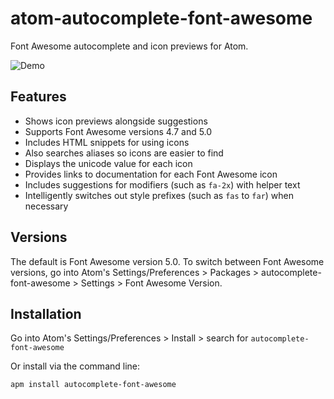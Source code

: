 # atom-autocomplete-font-awesome

Font Awesome autocomplete and icon previews for Atom.

![Demo](https://user-images.githubusercontent.com/1245573/35697669-e38c0f8c-0758-11e8-912a-782bb257bb6d.gif)

## Features

- Shows icon previews alongside suggestions
- Supports Font Awesome versions 4.7 and 5.0
- Includes HTML snippets for using icons
- Also searches aliases so icons are easier to find
- Displays the unicode value for each icon
- Provides links to documentation for each Font Awesome icon
- Includes suggestions for modifiers (such as `fa-2x`) with helper text
- Intelligently switches out style prefixes (such as `fas` to `far`) when necessary

## Versions

The default is Font Awesome version 5.0. To switch between Font Awesome versions, go into Atom's Settings/Preferences &gt; Packages &gt; autocomplete-font-awesome &gt; Settings &gt; Font Awesome Version.

## Installation

Go into Atom's Settings/Preferences &gt; Install &gt; search for `autocomplete-font-awesome`

Or install via the command line:

```
apm install autocomplete-font-awesome
```
